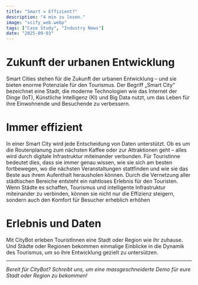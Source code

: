 ```yaml
---
title: "Smart = Effizient?"
description: "4 min zu lesen."
image: "scify_web.webp"
tags: ["Case Study", "Industry News"]
date: "2025-09-03"
---
```


# Zukunft der urbanen Entwicklung
Smart Cities stehen für die Zukunft der urbanen Entwicklung – und sie bieten enorme Potenziale für den Tourismus. Der Begriff „Smart City“ bezeichnet eine Stadt, die moderne Technologien wie das Internet der Dinge (IoT), Künstliche Intelligenz (KI) und Big Data nutzt, um das Leben für ihre Einwohnende und Besuchende zu verbessern.


# Immer effizient
In einer Smart City wird jede Entscheidung von Daten unterstützt. Ob es um die Routenplanung zum nächsten Kaffee oder zur Attraktionen geht – alles wird durch digitale Infrastruktur miteinander verbunden. Für Touristinne bedeutet dies, dass sie immer genau wissen, wie sie sich am besten fortbewegen, wo die nächsten Veranstaltungen stattfinden und wie sie das Beste aus ihrem Aufenthalt herausholen können. Durch die Vernetzung aller städtischen Bereiche entsteht ein nahtloses Erlebnis für den Touristen. Wenn Städte es schaffen, Tourismus und intelligente Infrastruktur miteinander zu verbinden, können sie nicht nur die Effizienz steigern, sondern auch den Komfort für Besucher erheblich erhöhen

# Erlebnis und Daten
Mit CityBot erleben TouristInnen eine Stadt oder Region wie ihr zuhause. Und Städte oder Regionen bekommen einmalige Einblicke in die Dynamik des Tourismus, um so ihre Entwicklung gezielt zu untersützen.

---

*Bereit für CityBot? Schreibt uns, um eine massgeschneiderte Demo für eure Stadt oder Region zu bekommen!*

